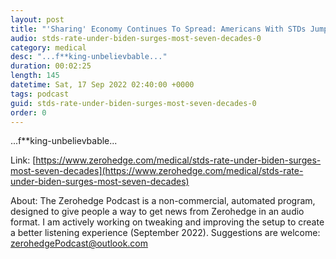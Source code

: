 ```yaml
---
layout: post
title: "'Sharing' Economy Continues To Spread: Americans With STDs Jump 26% To Seven-Decade Highs"
audio: stds-rate-under-biden-surges-most-seven-decades-0
category: medical
desc: "...f**king-unbelievbable..."
duration: 00:02:25
length: 145
datetime: Sat, 17 Sep 2022 02:40:00 +0000
tags: podcast
guid: stds-rate-under-biden-surges-most-seven-decades-0
order: 0
---
```

...f**king-unbelievbable...

Link: [https://www.zerohedge.com/medical/stds-rate-under-biden-surges-most-seven-decades](https://www.zerohedge.com/medical/stds-rate-under-biden-surges-most-seven-decades)

About: The Zerohedge Podcast is a non-commercial, automated program, designed to give people a way to get news from Zerohedge in an audio format.  I am actively working on tweaking and improving the setup to create a better listening experience (September 2022).  Suggestions are welcome: [zerohedgePodcast@outlook.com](mailto:zerohedgePodcast@outlook.com)